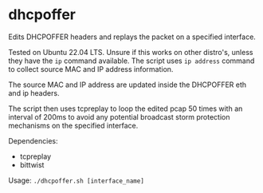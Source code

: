 # dhcpoffer
Edits DHCPOFFER headers and replays the packet on a specified interface.

Tested on Ubuntu 22.04 LTS.  Unsure if this works on other distro's, unless they have the `ip` command available.  The script uses `ip address` command to collect source MAC and IP address information.

The source MAC and IP address are updated inside the DHCPOFFER eth and ip headers.

The script then uses tcpreplay to loop the edited pcap 50 times with an interval of 200ms to avoid any potential broadcast storm protection mechanisms on the specified interface.

Dependencies:
- tcpreplay
- bittwist

Usage:
`./dhcpoffer.sh [interface_name]`
